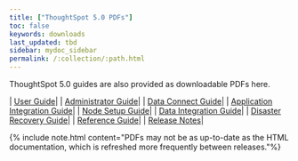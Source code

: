 ```yaml
---
title: ["ThoughtSpot 5.0 PDFs"]
toc: false
keywords: downloads
last_updated: tbd
sidebar: mydoc_sidebar
permalink: /:collection/:path.html
---
```


ThoughtSpot 5.0 guides are also provided as downloadable PDFs here.

| [User Guide](/5.0/pdf/ThoughtSpot_User_Guide_5.0.pdf)|
| [Administrator Guide](/5.0/pdf/ThoughtSpot_User_Guide_5.0.pdf)|
| [Data Connect Guide](/5.0/pdf/ThoughtSpot_Data_Connect_Guide_5.0.pdf)|
| [Application Integration Guide](/pdf/ThoughtSpot_Application_Integration_Guide_5.0.pdf)|
| [Node Setup Guide](/5.0/pdf/ThoughtSpot_Node_Setup_Guide_5.0.pdf)|
| [Data Integration Guide](/5.0/pdf/ThoughtSpot_Data_Integration_Guide_5.0.pdf)|
| [Disaster Recovery Guide](/5.0/5.0/pdf/ThoughtSpot_Disaster_Recovery_Guide_5.0.pdf)|
| [Reference Guide](/5.0/pdf/ThoughtSpot_Reference_Guide_5.0.pdf)|
| [Release Notes](/5.0/pdf/ThoughtSpot_Release_Notes_5.0.pdf)|


{% include note.html content="PDFs may not be as up-to-date as the HTML documentation, which is refreshed more frequently between releases."%}
